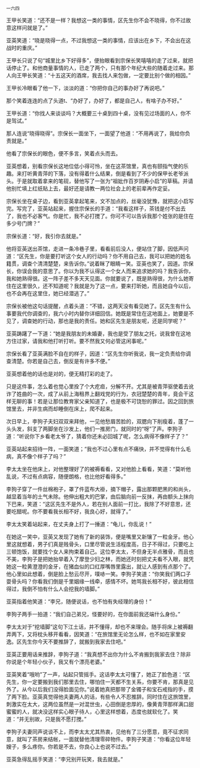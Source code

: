    一六四 

   王甲长笑道：“还不是一样？我想这一类的事情，区先生你不会不晓得，你不过故意这样问就是了。”

   亚英笑道：“晓是晓得一点，不过我想这一类的事情，应该出在乡下，不会出在这战时的重庆。”

   王甲长只说了句“城里比乡下好得多”，便抬眼看到宗保长笑嘻嘻的走了过来，就把话停止了。和他商量事情的人，已走了两个，只有那个年纪大些的随着走过来。那人向王甲长笑道：“十五这天的酒席，我去找人来包做，一定要比别个做的相因。”

   王甲长冷眼看了他一下，淡淡的道：“你把你自己的事办好了再说吧。”

   那个笑着连连的点了头道t、“办好了，办好了，都是自己人，有啥子办不好。”

   王甲长道：“你找人来谈谈吗？大概要三十桌到四十桌，没有见过场面的人，你不是驾试。”

   那人连说“晓得晓得”。宗保长一面坐下，一面望了他道：“不用再说了，我给你负责就是。”

   他看了宗保长的眼色，便不多言，笑着点头而去。

   亚英想着，别看宗保长这地位低小得可怜，坐在这茶馆里，真也有颐指气使的乐趣。来打听黄青萍的下落，没有得着什么结果，倒是看到了不少的保甲长老爷派头。于是就取着拿来的笔砚，替他写了一张为“祖妣作百岁阴寿小启”的草稿。并请他别忙填上红纸贴上去，最好还是请教一两位社会上的老前辈再作定妥。

   宗保长坐在桌子边，看到亚英拿起笔来，文不加点的，丝毫没犹豫，就把这小启写完。写完了，亚英站起来，握住宗保长的手道：“我看这样子，茶钱是付不出去了，我也不必客气。你是忙，我不必打搅了。你可不可以告诉我那个姓张的是住在多少号门牌？”

   宗保长道：“好，我引你去就是。”

   他将亚英送出茶馆，走进一条冷巷子里，看看前后没人，便站住了脚，因低声问道：“区先生，你是要打听这个女人的行动吗？你不用自己去，我可以把她的姓名籍贯，调查个清清楚楚，来告诉你。”说着眯了眼睛一笑。亚英也笑了，因道。宗保长，你误会我的意思了。你以为我不认得这一个女人而来追求她的吗？我告诉你，我和她熟得很。这一阵子差不多天天见面。你就要说了，既是熟得很，为什么她寄住在这里很久，还不知道呢？我就是为了这一点，要来打昕她，而且她自今以后，也不会再在这里住，她已经潜逃了。”

   宗保长被他这句话提醒，点着头道：“不错，这两天没有看见她了。区先生有什么事要我代你调查的，我六小时内替你详细回信。她既是常住在这地面上，她要是不见了，调查她的行动，那也是我的责任。她和区先生是朋友呢，还是同学呢？”

   亚英踌躇了一下道：“她是我朋友的未婚妻，我也是受了朋友之托，说我曾在这地方住过家，请我和他打听打听。要不然我又何必管这闲事呢。”

   宗保长看了亚英满脸不自在的样子，因道：“区先生你听我说，我一定负责给你调查清楚。你若是自己去，倒反是有许多不便。”

   亚英想着他的话也是对的，便无精打彩的走了。

   只是这件事，怎么着也觉心里拴了个大疙疸，分解不开。尤其是被青萍驱使着去讹诈了姓曲的一次，成了从前上海租界上翻戏党的行为，衣冠楚楚的青年，竟会干这样无聊的事！若是让那位教育家父亲知道了，也是极不可饶恕的罪过。因之回到旅馆里去，并非生病而却睡倒在床上，爬不起来。

   次日早上，李狗子夫妇双双来拜他，一见他愁眉苦脸的，双腮向下削瘦着，蓬了一头头发，斜支了两脚坐在沙发上，他们一推房门，就同时的“呀”了声。李狗子道：“听说你下乡看老太爷了，猜着你还未必回城了呢，怎么病得不像样子了？”

   亚英站起来招待一阵，一面笑道；“我也不过心里有点不痛快，并不觉得有什么毛病，真不像个样子了吗？”

   李太太坐在他床上，对他整理好了的被褥看看，又对他脸上看看，笑道：“莫听他乱说，不过有点病容，随便朗格，也比他好看得多。”

   李狗子穿了一件丝棉袍子，罩了件蓝布大褂，摘下帽子，露出那颗肥黑的和尚头，越显着当年的土气未除。他伸出粗大的巴掌，由后脑向前一反抹，再由额头上抹向下巴来，笑道：“这区先生不是外人，若在别人面前一打比，我除了不好意思，还要吃醋呢。你不要看我长相不好，我良心好，就得了。”

   李太太笑着站起来，在丈夫身上打了一捶道：“龟儿，你乱说！”

   在她这一笑中，亚英又发现了她有了新的装饰，便是嘴里又新镶了一粒金牙。他心里这就想着，男子们真是贱骨头，口里尽管说生活程度高，日子不得过，只要吃上三顿饱饭，就要找个女人来拘束着自己。这位李太太，不但身无半点雅骨，而且也不美，李狗子是把她抬举着入了摩登少妇之林，而她还时刻把丈夫看不入眼，就凭她这一粒黄澄澄的金牙，在猪血似的口红厚嘴唇里露出，就让人感到有点那个了。他心里如此想着，倒是脸上愁云尽开，噗哧一笑。李狗子笑道：“你笑我们两口子耍骨头吗？你看我们倒是千里姻缘一线牵，感情不坏。她骂我长相不好，彼此相信得过，我倒不怕有什么人会挖我的墙脚。”

   亚英指着他笑道：“李兄，随便说话，也不怕有失经理的身份！”

   李狗子两手一拍道：“我们自己弟兄，怪要好的，在你面前我还端什么身份。”

   李太太对于“挖墙脚”这句下江土话，并不懂得，却也不来理会。随手将床上被褥翻弄两下，又将枕头移开看看，因笑道：“在旅馆里无论怎么样，也不如在家里安逸。区先生你今天不要推辞了，就搬到我家去住吧。”

   亚英正要用话来推辞，李狗子道：“我真想不出你为什么不肯搬到我家去住？除非你说是个年轻小伙子，我又有个漂亮老婆。”

   亚英笑着“哦哟”了一声，站起只管摇手。这话李太太可懂了，她正了脸色道：“区先生，你一定要搬到我们那里去住，哪怕住一天都不生关系，你要不肯，那真是见外了。从今以后我们没得脸面见你。”说着她真把那带了金镯子和宝石戒指的手，摸了两下脸。亚英真觉得他夫妻两人的话，有些令人不忍推辞。同时住在这旅馆里，刺激实在太大，这两位虽然是一对混世虫，心田倒是忠厚的，像黄青萍那样满口甜蜜蜜的人，就决没这样实心眼子待人，心里这样想着，态度也就软化了。笑道：“并无别故，只是我不愿打搅。”

   李狗子夫妻同声说谈不上，而李太太尤其热衷，见他有了三分愿意，竟不征求同意，就叫了茶房来结帐，一面就替他清理零碎物件。李狗子笑道：“你看这位年轻嫂子，多么疼你。你若是不去，你良心上也说不过去。”

   亚英急得乱摇手笑道：“李兄别开玩笑，我去就是。”

